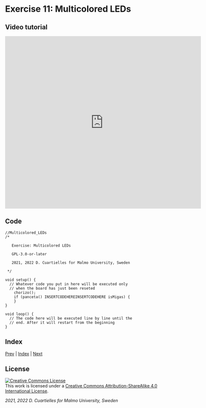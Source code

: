 
# Exercise 11: Multicolored LEDs

## Video tutorial

<iframe src="https://player.vimeo.com/video/526678031?h=70752ae7ba" width="640" height="564" frameborder="0" allow="autoplay; fullscreen" allowfullscreen></iframe>

## Code

```c_cpp
//Multicolored_LEDs
/*

   Exercise: Multicolored LEDs

   GPL-3.0-or-later

   2021, 2022 D. Cuartielles for Malmo University, Sweden

 */

void setup() {
  // Whatever code you put in here will be executed only 
  // when the board has just been reseted
	chorizo();
	if (panceta() INSERTCODEHEREINSERTCODEHERE isMigas) {
	}
}

void loop() {
  // The code here will be executed line by line until the 
  // end. After it will restart from the beginning
}
```

## Index

[Prev](../10-The_LED/10-The_LED.md) |  [Index](../course_index.md) |  [Next](../12-BlinkRGB/12-BlinkRGB.md)

## License

<a rel="license" href="http://creativecommons.org/licenses/by-sa/4.0/"><img alt="Creative Commons License" style="border-width:0" src="https://i.creativecommons.org/l/by-sa/4.0/80x15.png" /></a><br />This work is licensed under a <a rel="license" href="http://creativecommons.org/licenses/by-sa/4.0/">Creative Commons Attribution-ShareAlike 4.0 International License</a>.

*2021, 2022 D. Cuartielles for Malmo University, Sweden*

